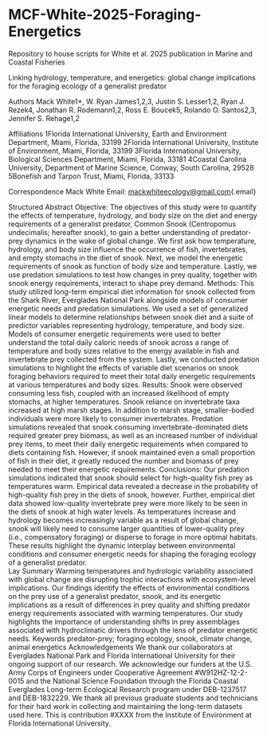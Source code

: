 # MCF-White-2025-Foraging-Energetics

Repository to house scripts for White et al. 2025 publication in Marine and Coastal Fisheries

Linking hydrology, temperature, and energetics: global change implications for the foraging ecology of a generalist predator

Authors Mack White1\*, W. Ryan James1,2,3, Justin S. Lesser1,2, Ryan J. Rezek4, Jonathan R. Rodemann1,2, Ross E. Boucek5, Rolando O. Santos2,3, Jennifer S. Rehage1,2

Affiliations 1Florida International University, Earth and Environment Department, Miami, Florida, 33199 2Florida International University, Institute of Environment, Miami, Florida, 33199 3Florida International University, Biological Sciences Department, Miami, Florida, 33181 4Coastal Carolina University, Department of Marine Science, Conway, South Carolina, 29528 5Bonefish and Tarpon Trust, Miami, Florida, 33133

Correspondence Mack White Email: [mackwhiteecology\@gmail.com](mailto:mackwhiteecology@gmail.com){.email}

Structured Abstract Objective: The objectives of this study were to quantify the effects of temperature, hydrology, and body size on the diet and energy requirements of a generalist predator, Common Snook (Centropomus undecimalis; hereafter snook), to gain a better understanding of predator-prey dynamics in the wake of global change. We first ask how temperature, hydrology, and body size influence the occurrence of fish, invertebrates, and empty stomachs in the diet of snook. Next, we model the energetic requirements of snook as function of body size and temperature. Lastly, we use predation simulations to test how changes in prey quality, together with snook energy requirements, interact to shape prey demand. Methods: This study utilized long-term empirical diet information for snook collected from the Shark River, Everglades National Park alongside models of consumer energetic needs and predation simulations. We used a set of generalized linear models to determine relationships between snook diet and a suite of predictor variables representing hydrology, temperature, and body size. Models of consumer energetic requirements were used to better understand the total daily caloric needs of snook across a range of temperature and body sizes relative to the energy available in fish and invertebrate prey collected from the system. Lastly, we conducted predation simulations to highlight the effects of variable diet scenarios on snook foraging behaviors required to meet their total daily energetic requirements at various temperatures and body sizes. Results: Snook were observed consuming less fish, coupled with an increased likelihood of empty stomachs, at higher temperatures. Snook reliance on invertebrate taxa increased at high marsh stages. In addition to marsh stage, smaller-bodied individuals were more likely to consumer invertebrates. Predation simulations revealed that snook consuming invertebrate-dominated diets required greater prey biomass, as well as an increased number of individual prey items, to meet their daily energetic requirements when compared to diets containing fish. However, if snook maintained even a small proportion of fish in their diet, it greatly reduced the number and biomass of prey needed to meet their energetic requirements. Conclusions: Our predation simulations indicated that snook should select for high-quality fish prey as temperatures warm. Empirical data revealed a decrease in the probability of high-quality fish prey in the diets of snook, however. Further, empirical diet data showed low-quality invertebrate prey were more likely to be seen in the diets of snook at high water levels. As temperatures increase and hydrology becomes increasingly variable as a result of global change, snook will likely need to consume larger quantities of lower-quality prey (i.e., compensatory foraging) or disperse to forage in more optimal habitats. These results highlight the dynamic interplay between environmental conditions and consumer energetic needs for shaping the foraging ecology of a generalist predator.\
Lay Summary Warming temperatures and hydrologic variability associated with global change are disrupting trophic interactions with ecosystem-level implications. Our findings identify the effects of environmental conditions on the prey use of a generalist predator, snook, and its energetic implications as a result of differences in prey quality and shifting predator energy requirements associated with warming temperatures. Our study highlights the importance of understanding shifts in prey assemblages associated with hydroclimatic drivers through the lens of predator energetic needs. Keywords predator-prey; foraging ecology, snook, climate change, animal energetics Acknowledgements We thank our collaborators at Everglades National Park and Florida International University for their ongoing support of our research. We acknowledge our funders at the U.S. Army Corps of Engineers under Cooperative Agreement #W912HZ-12-2-0015 and the National Science Foundation through the Florida Coastal Everglades Long-term Ecological Research program under DEB-1237517 and DEB-1832229. We thank all previous graduate students and technicians for their hard work in collecting and maintaining the long-term datasets used here. This is contribution #XXXX from the Institute of Environment at Florida International University.
